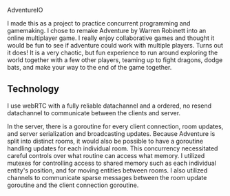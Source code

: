 AdventureIO

I made this as a project to practice concurrent programming and gamemaking. I chose to remake Adventure by Warren Robinett into an online multiplayer game. I really enjoy collaborative games and thought it would be fun to see if adventure could work with multiple players. Turns out it does! It is a very chaotic, but fun experience to run around exploring the world together with a few other players, teaming up to fight dragons, dodge bats, and make your way to the end of the game together.

## Technology
I use webRTC with a fully reliable datachannel and a ordered, no resend datachannel to communicate between the clients and server.


In the server, there is a goroutine for every client connection, room updates, and server serialization and broadcasting updates. Because Adventure is split into distinct rooms, it would also be possible to have a goroutine handling updates for each individual room. This concurrency necessitated careful controls over what routine can access what memory. I utilized mutexes for controlling access to shared memory such as each individual entity's position, and for moving entities between rooms. I also utilized channels to communicate sparse messages between the room update goroutine and the client connection goroutine.
